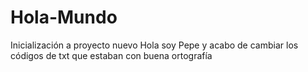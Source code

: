 # Hola-Mundo
Inicialización a proyecto nuevo
Hola soy Pepe y acabo de cambiar los códigos de txt que estaban con buena ortografía
